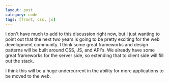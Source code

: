 ```yaml
---
layout: post
category: code
tags: [front, css, js]
---
```


I don't have much to add to this discussion right now, but I just wanting to point out that the next two years is going to be pretty exciting for the web development community. I think some great frameworks and design patterns will be built around CSS, JS, and API's. We already have some great frameworks for the server side, so extending that to client side will fill out the stack.

I think this will be a huge undercurrent in the ability for more applications to be moved to the web.